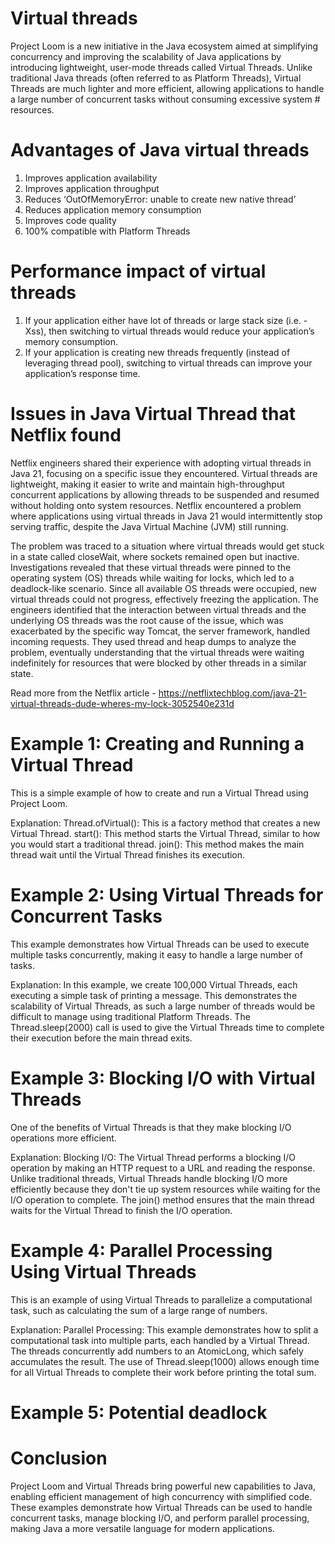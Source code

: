 # Virtual threads

Project Loom is a new initiative in the Java ecosystem aimed at simplifying concurrency and improving the scalability of Java applications by introducing lightweight, user-mode threads called Virtual Threads. Unlike traditional Java threads (often referred to as Platform Threads), Virtual Threads are much lighter and more efficient, allowing applications to handle a large number of concurrent tasks without consuming excessive system # resources. 

# Advantages of Java virtual threads
1. Improves application availability
2. Improves application throughput
3. Reduces ‘OutOfMemoryError: unable to create new native thread’
4. Reduces application memory consumption
5. Improves code quality
6. 100% compatible with Platform Threads

# Performance impact of virtual threads
1. If your application either have lot of threads or large stack size (i.e. -Xss), then switching to virtual threads would reduce your application’s memory consumption.
2. If your application is creating new threads frequently (instead of leveraging thread pool), switching to virtual threads can improve your application’s response time.

# Issues in Java Virtual Thread that Netflix found
Netflix engineers shared their experience with adopting virtual threads in Java 21, focusing on a specific issue they encountered. Virtual threads are lightweight, making it easier to write and maintain high-throughput concurrent applications by allowing threads to be suspended and resumed without holding onto system resources. Netflix encountered a problem where applications using virtual threads in Java 21 would intermittently stop serving traffic, despite the Java Virtual Machine (JVM) still running.

The problem was traced to a situation where virtual threads would get stuck in a state called closeWait, where sockets remained open but inactive. Investigations revealed that these virtual threads were pinned to the operating system (OS) threads while waiting for locks, which led to a deadlock-like scenario. Since all available OS threads were occupied, new virtual threads could not progress, effectively freezing the application.
The engineers identified that the interaction between virtual threads and the underlying OS threads was the root cause of the issue, which was exacerbated by the specific way Tomcat, the server framework, handled incoming requests. They used thread and heap dumps to analyze the problem, eventually understanding that the virtual threads were waiting indefinitely for resources that were blocked by other threads in a similar state.

Read more from the Netflix article - https://netflixtechblog.com/java-21-virtual-threads-dude-wheres-my-lock-3052540e231d


# Example 1: Creating and Running a Virtual Thread
This is a simple example of how to create and run a Virtual Thread using Project Loom.

Explanation:
Thread.ofVirtual(): This is a factory method that creates a new Virtual Thread.
start(): This method starts the Virtual Thread, similar to how you would start a traditional thread.
join(): This method makes the main thread wait until the Virtual Thread finishes its execution.


# Example 2: Using Virtual Threads for Concurrent Tasks
This example demonstrates how Virtual Threads can be used to execute multiple tasks concurrently, making it easy to handle a large number of tasks.

Explanation:
In this example, we create 100,000 Virtual Threads, each executing a simple task of printing a message. This demonstrates the scalability of Virtual Threads, as such a large number of threads would be difficult to manage using traditional Platform Threads.
The Thread.sleep(2000) call is used to give the Virtual Threads time to complete their execution before the main thread exits.


# Example 3: Blocking I/O with Virtual Threads
One of the benefits of Virtual Threads is that they make blocking I/O operations more efficient. 

Explanation:
Blocking I/O: The Virtual Thread performs a blocking I/O operation by making an HTTP request to a URL and reading the response. Unlike traditional threads, Virtual Threads handle blocking I/O more efficiently because they don't tie up system resources while waiting for the I/O operation to complete.
The join() method ensures that the main thread waits for the Virtual Thread to finish the I/O operation.


# Example 4: Parallel Processing Using Virtual Threads
This is an example of using Virtual Threads to parallelize a computational task, such as calculating the sum of a large range of numbers.

Explanation:
Parallel Processing: This example demonstrates how to split a computational task into multiple parts, each handled by a Virtual Thread. The threads concurrently add numbers to an AtomicLong, which safely accumulates the result.
The use of Thread.sleep(1000) allows enough time for all Virtual Threads to complete their work before printing the total sum.


# Example 5: Potential deadlock 



# Conclusion
Project Loom and Virtual Threads bring powerful new capabilities to Java, enabling efficient management of high concurrency with simplified code. These examples demonstrate how Virtual Threads can be used to handle concurrent tasks, manage blocking I/O, and perform parallel processing, making Java a more versatile language for modern applications.
